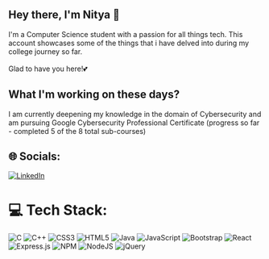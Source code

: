 <!--# 💫 About Me:-->
## Hey there, I'm Nitya 👋
I'm a Computer Science student with a passion for all things tech. This account showcases some of the things that i have delved into during my college journey so far.<br><br>Glad to have you here!💕

<!-- NOTE - THE ACTUAL ORIGINAL FILE IS SAVED ON YOUR DESKTOP, COPY REST FROM THERE -->
## What I'm working on these days?
I am currently deepening my knowledge in the domain of Cybersecurity and am pursuing Google Cybersecurity Professional Certificate (progress so far - completed 5 of the 8 total sub-courses)
<!--DSA! Yes, it is an integral part of an engineer's learning curve, not just because of its obvious need in technical interviews, but more importantly as it helps build logic. Recently I started maintaining a private repository to collect all my solved questions in one place. Will make it public soon--> 


## 🌐 Socials:
[![LinkedIn](https://img.shields.io/badge/LinkedIn-%230077B5.svg?logo=linkedin&logoColor=white)](https://www.linkedin.com/in/nitya-agarwal-2595b623b/) 

# 💻 Tech Stack:
![C](https://img.shields.io/badge/c-%2300599C.svg?style=for-the-badge&logo=c&logoColor=white) ![C++](https://img.shields.io/badge/c++-%2300599C.svg?style=for-the-badge&logo=c%2B%2B&logoColor=white) ![CSS3](https://img.shields.io/badge/css3-%231572B6.svg?style=for-the-badge&logo=css3&logoColor=white) ![HTML5](https://img.shields.io/badge/html5-%23E34F26.svg?style=for-the-badge&logo=html5&logoColor=white) ![Java](https://img.shields.io/badge/java-%23ED8B00.svg?style=for-the-badge&logo=java&logoColor=white) ![JavaScript](https://img.shields.io/badge/javascript-%23323330.svg?style=for-the-badge&logo=javascript&logoColor=%23F7DF1E) ![Bootstrap](https://img.shields.io/badge/bootstrap-%23563D7C.svg?style=for-the-badge&logo=bootstrap&logoColor=white) ![React](https://img.shields.io/badge/react-%2320232a.svg?style=for-the-badge&logo=react&logoColor=%2361DAFB) ![Express.js](https://img.shields.io/badge/express.js-%23404d59.svg?style=for-the-badge&logo=express&logoColor=%2361DAFB) ![NPM](https://img.shields.io/badge/NPM-%23000000.svg?style=for-the-badge&logo=npm&logoColor=white) ![NodeJS](https://img.shields.io/badge/node.js-6DA55F?style=for-the-badge&logo=node.js&logoColor=white) ![jQuery](https://img.shields.io/badge/jquery-%230769AD.svg?style=for-the-badge&logo=jquery&logoColor=white)
<!--

# 📊 GitHub Stats:
![](https://github-readme-stats.vercel.app/api?username=NityaAgarwal&theme=vision-friendly-dark&hide_border=false&include_all_commits=false&count_private=true)<br/>
![](https://github-readme-streak-stats.herokuapp.com/?user=NityaAgarwal&theme=vision-friendly-dark&hide_border=false)<br/>
![](https://github-readme-stats.vercel.app/api/top-langs/?username=NityaAgarwal&theme=vision-friendly-dark&hide_border=false&include_all_commits=false&count_private=true&layout=compact)


## 🏆 GitHub Trophies
![](https://github-profile-trophy.vercel.app/?username=NityaAgarwal&theme=radical&no-frame=false&no-bg=true&margin-w=4)
-->

<!-- Proudly created with GPRM ( https://gprm.itsvg.in ) -->



<!-- Proudly created with GPRM ( https://gprm.itsvg.in ) 

# 💻 Tech Stack:
![React](https://img.shields.io/badge/react-%2320232a.svg?style=for-the-badge&logo=react&logoColor=%2361DAFB)
# 📊 GitHub Stats:
![](https://github-readme-stats.vercel.app/api?username=NityaAgarwal&theme=dark&hide_border=false&include_all_commits=false&count_private=false)<br/>
![](https://github-readme-streak-stats.herokuapp.com/?user=NityaAgarwal&theme=dark&hide_border=false)<br/>
![](https://github-readme-stats.vercel.app/api/top-langs/?username=NityaAgarwal&theme=dark&hide_border=false&include_all_commits=false&count_private=false&layout=compact)

---
[![](https://visitcount.itsvg.in/api?id=NityaAgarwal&icon=0&color=0)](https://visitcount.itsvg.in)

<!-- Proudly created with GPRM ( https://gprm.itsvg.in ) -->

